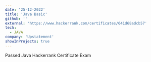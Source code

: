 ```yaml
---
date: '25-12-2022'
title: 'Java Basic'
github: ''
external: 'https://www.hackerrank.com/certificates/641d68adcb57'
tech:
  - JAVA
company: 'Upstatement'
showInProjects: true
---
```


Passed Java Hackerrank Certificate Exam

